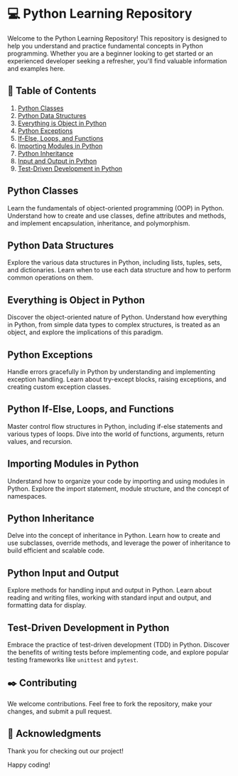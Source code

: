 # :computer: Python Learning Repository

Welcome to the Python Learning Repository! This repository is designed to help you understand and practice fundamental concepts in Python programming. Whether you are a beginner looking to get started or an experienced developer seeking a refresher, you'll find valuable information and examples here.

## :page_with_curl: Table of Contents

1. [Python Classes](#python-classes)
2. [Python Data Structures](#python-data-structures)
3. [Everything is Object in Python](#python-everything-is-object)
4. [Python Exceptions](#python-exceptions)
5. [If-Else, Loops, and Functions](#python-if-else-loops-functions)
6. [Importing Modules in Python](#python-import-modules)
7. [Python Inheritance](#python-inheritance)
8. [Input and Output in Python](#python-input-output)
9. [Test-Driven Development in Python](#python-test-driven-development)

## Python Classes

Learn the fundamentals of object-oriented programming (OOP) in Python. Understand how to create and use classes, define attributes and methods, and implement encapsulation, inheritance, and polymorphism.

## Python Data Structures

Explore the various data structures in Python, including lists, tuples, sets, and dictionaries. Learn when to use each data structure and how to perform common operations on them.

## Everything is Object in Python

Discover the object-oriented nature of Python. Understand how everything in Python, from simple data types to complex structures, is treated as an object, and explore the implications of this paradigm.

## Python Exceptions

Handle errors gracefully in Python by understanding and implementing exception handling. Learn about try-except blocks, raising exceptions, and creating custom exception classes.

## Python If-Else, Loops, and Functions

Master control flow structures in Python, including if-else statements and various types of loops. Dive into the world of functions, arguments, return values, and recursion.

## Importing Modules in Python

Understand how to organize your code by importing and using modules in Python. Explore the import statement, module structure, and the concept of namespaces.

## Python Inheritance

Delve into the concept of inheritance in Python. Learn how to create and use subclasses, override methods, and leverage the power of inheritance to build efficient and scalable code.

## Python Input and Output

Explore methods for handling input and output in Python. Learn about reading and writing files, working with standard input and output, and formatting data for display.

## Test-Driven Development in Python

Embrace the practice of test-driven development (TDD) in Python. Discover the benefits of writing tests before implementing code, and explore popular testing frameworks like `unittest` and `pytest`.

## :black_nib: Contributing

We welcome contributions. Feel free to fork the repository, make your changes, and submit a pull request.

## :full_moon_with_face: Acknowledgments

Thank you for checking out our project!

Happy coding!
